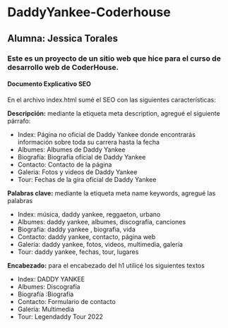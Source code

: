 # DaddyYankee-Coderhouse

## Alumna: Jessica Torales

### Este es un proyecto de un sitio web que hice para el curso de desarrollo web de CoderHouse.

#### Documento Explicativo SEO
En el archivo index.html sumé el SEO con las siguientes características:

**Descripción:** mediante la etiqueta meta description, agregué el siguiente párrafo: 
- Index: Página no oficial de Daddy Yankee donde encontrarás información sobre toda su carrera hasta la fecha
- Albumes: Albumes de Daddy Yankee
- Biografía: Biografía oficial de Daddy Yankee
- Contacto: Contacto de la página
- Galeria: Fotos y videos de Daddy Yankee
- Tour: Fechas de la gira oficial de Daddy Yankee

**Palabras clave:** mediante la etiqueta meta name keywords, agregué las palabras 
- Index: música, daddy yankee, reggaeton, urbano
- Albumes: daddy yankee, albumes, discografía, canciones
- Biografia: daddy yankee , biografia, vida
- Contacto: daddy yankee, contacto, página web
- Galería: daddy yankee, fotos, videos, multimedia, galería
- Tour: daddy yankee, fechas, tour, lugares

**Encabezado:** para el encabezado del h1 utilicé los siguientes textos
- Index: DADDY YANKEE
- Albumes: Discografía
- Biografía :Biografía
- Contacto: Formulario de contacto
- Galería: Multimedia
- Tour: Legendaddy Tour 2022
